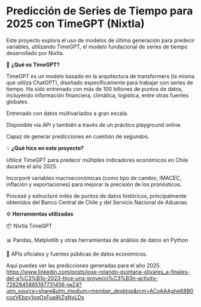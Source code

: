 # Predicción de Series de Tiempo para 2025 con TimeGPT (Nixtla)
Este proyecto explora el uso de modelos de última generación para predecir variables, utilizando TimeGPT, el modelo fundacional de series de tiempo desarrollado por Nixtla.

🧠 **¿Qué es TimeGPT?**

TimeGPT es un modelo basado en la arquitectura de transformers (la misma que utiliza ChatGPT), diseñado específicamente para trabajar con series de tiempo. Ha sido entrenado con más de 100 billones de puntos de datos, incluyendo información financiera, climática, logística, entre otras fuentes globales.

Entrenado con datos multivariados a gran escala.

Disponible vía API y también a través de un práctico playground online.

Capaz de generar predicciones en cuestión de segundos.


💡 **¿Qué hice en este proyecto?**

Utilicé TimeGPT para predecir múltiples indicadores económicos en Chile durante el año 2025.

Incorporé variables macroeconómicas (como tipo de cambio, IMACEC, inflación y exportaciones) para mejorar la precisión de los pronósticos.

Procesé y estructuré miles de puntos de datos históricos, principalmente obtenidos del Banco Central de Chile y del Servicio Nacional de Aduanas.


⚙️ **Herramientas utilizadas**

📦 Nixtla TimeGPT

📊 Pandas, Matplotlib y otras herramientas de análisis de datos en Python

🔗 APIs oficiales y fuentes públicas de datos económicos.


Aquí puedes ver las predicciones generadas para el año 2025. https://www.linkedin.com/posts/jose-rolando-quintana-olivares_a-finales-del-a%C3%B1o-2023-hice-una-proyecci%C3%B3n-activity-7282845885187731456-iwZ4?utm_source=share&utm_medium=member_desktop&rcm=ACoAAAghe68B0cozVEbzy1oqOxFua8IiZgNyLDs

